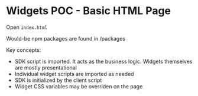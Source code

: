 # Widgets POC - Basic HTML Page

Open `index.html`

Would-be npm packages are found in /packages

Key concepts:

- SDK script is imported. It acts as the business logic. Widgets themselves are mostly presentational
- Individual widget scripts are imported as needed
- SDK is initialized by the client script
- Widget CSS variables may be overriden on the page
